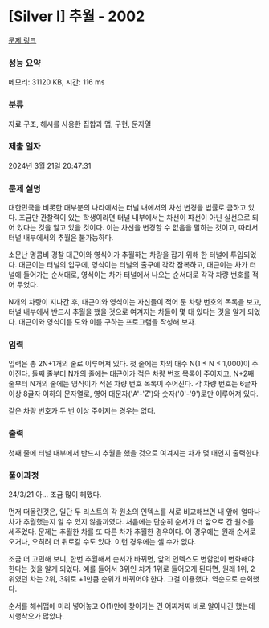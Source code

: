 # [Silver I] 추월 - 2002 

[문제 링크](https://www.acmicpc.net/problem/2002) 

### 성능 요약

메모리: 31120 KB, 시간: 116 ms

### 분류

자료 구조, 해시를 사용한 집합과 맵, 구현, 문자열

### 제출 일자

2024년 3월 21일 20:47:31

### 문제 설명

<p>대한민국을 비롯한 대부분의 나라에서는 터널 내에서의 차선 변경을 법률로 금하고 있다. 조금만 관찰력이 있는 학생이라면 터널 내부에서는 차선이 파선이 아닌 실선으로 되어 있다는 것을 알고 있을 것이다. 이는 차선을 변경할 수 없음을 말하는 것이고, 따라서 터널 내부에서의 추월은 불가능하다.</p>

<p>소문난 명콤비 경찰 대근이와 영식이가 추월하는 차량을 잡기 위해 한 터널에 투입되었다. 대근이는 터널의 입구에, 영식이는 터널의 출구에 각각 잠복하고, 대근이는 차가 터널에 들어가는 순서대로, 영식이는 차가 터널에서 나오는 순서대로 각각 차량 번호를 적어 두었다.</p>

<p>N개의 차량이 지나간 후, 대근이와 영식이는 자신들이 적어 둔 차량 번호의 목록을 보고, 터널 내부에서 반드시 추월을 했을 것으로 여겨지는 차들이 몇 대 있다는 것을 알게 되었다. 대근이와 영식이를 도와 이를 구하는 프로그램을 작성해 보자.</p>

### 입력 

 <p>입력은 총 2N+1개의 줄로 이루어져 있다. 첫 줄에는 차의 대수 N(1 ≤ N ≤ 1,000)이 주어진다. 둘째 줄부터 N개의 줄에는 대근이가 적은 차량 번호 목록이 주어지고, N+2째 줄부터 N개의 줄에는 영식이가 적은 차량 번호 목록이 주어진다. 각 차량 번호는 6글자 이상 8글자 이하의 문자열로, 영어 대문자('A'-'Z')와 숫자('0'-'9')로만 이루어져 있다.</p>

<p>같은 차량 번호가 두 번 이상 주어지는 경우는 없다.</p>

### 출력 

 <p>첫째 줄에 터널 내부에서 반드시 추월을 했을 것으로 여겨지는 차가 몇 대인지 출력한다.</p>


### 풀이과정
24/3/21
아... 조금 많이 헤맸다.

먼저 떠올린것은, 일단 두 리스트의 각 원소의 인덱스를 서로 비교해보면 내 앞에 얼마나 차가 추월했는지 알 수 있지 않을까였다.
처음에는 단순히 순서가 더 앞으로 간 원소를 세주었다. 문제는 추월한 차를 또 다른 차가 추월한 경우이다. 이 경우에는 원래 순서로 오거나, 오히려 더 뒤로갈 수도 있다. 이런 경우에는 셀 수가 없다.

조금 더 고민해 보니, 한번 추월해서 순서가 바뀌면, 앞의 인덱스도 변함없이 변화해야 한다는 것을 알게 되었다. 예를 들어서 3위인 차가 1위로 들어오게 된다면, 원래 1위, 2위였던 차는 2위, 3위로 +1만큼 순위가 바뀌어야 한다. 그걸 이용했다. 역순으로 순회했다.

순서를 해쉬맵에 미리 넣어놓고 O(1)만에 찾아가는 건 어찌저찌 바로 알아내긴 했는데 시행착오가 많았다.

